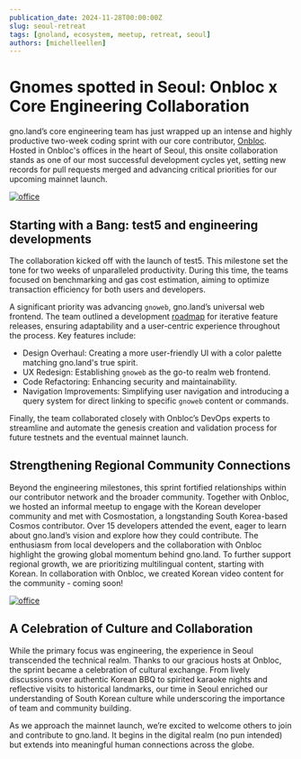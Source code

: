 ```yaml
---
publication_date: 2024-11-28T00:00:00Z
slug: seoul-retreat
tags: [gnoland, ecosystem, meetup, retreat, seoul]
authors: [michelleellen]
---
```


# Gnomes spotted in Seoul: Onbloc x Core Engineering Collaboration 

gno.land’s core engineering team has just wrapped up an intense and highly 
productive two-week coding sprint with our core contributor, 
[Onbloc](https://onbloc.xyz/). Hosted in Onbloc's offices in the heart of Seoul,
this onsite collaboration stands as one of our most successful development cycles
yet, setting new records for pull requests merged and advancing critical priorities
for our upcoming mainnet launch.

[![office](https://gnolang.github.io/blog/2024-11-28_seoul-retreat/src/thumbs/office.jpg)](https://gnolang.github.io/blog/2024-11-28_seoul-retreat/src/office.jpg)

## Starting with a Bang: test5 and engineering developments

The collaboration kicked off with the launch of test5. This milestone set the
tone for two weeks of unparalleled productivity. During this time, the teams 
focused on benchmarking and gas cost estimation, aiming to optimize transaction
efficiency for both users and developers.

A significant priority was advancing `gnoweb`, gno.land’s universal web frontend. 
The team outlined a development [roadmap](https://github.com/gnolang/gno/issues/3191) 
for iterative feature releases, ensuring adaptability and a user-centric experience 
throughout the process. Key features include:
- Design Overhaul: Creating a more user-friendly UI with a color palette 
matching gno.land's true spirit.
- UX Redesign: Establishing `gnoweb` as the go-to realm web frontend.
- Code Refactoring: Enhancing security and maintainability.
- Navigation Improvements: Simplifying user navigation and introducing a query 
system for direct linking to specific `gnoweb` content or commands.

Finally, the team collaborated closely with Onbloc’s DevOps experts to streamline 
and automate the genesis creation and validation process for future testnets and 
the eventual mainnet launch.

## Strengthening Regional Community Connections

Beyond the engineering milestones, this sprint fortified relationships within
our contributor network and the broader community. Together with Onbloc, we 
hosted an informal meetup to engage with the Korean developer community and met
with Cosmostation, a longstanding South Korea-based Cosmos contributor. Over 15 
developers attended the event, eager to learn about gno.land’s vision and explore 
how they could contribute. The enthusiasm from local developers and the 
collaboration with Onbloc highlight the growing global momentum behind gno.land. 
To further support regional growth, we are prioritizing multilingual content,
starting with Korean. In collaboration with Onbloc, we created Korean video 
content for the community - coming soon! 

[![office](https://gnolang.github.io/blog/2024-11-28_seoul-retreat/src/thumbs/meetup.jpg)](https://gnolang.github.io/blog/2024-11-28_seoul-retreat/src/meetup.jpg)

## A Celebration of Culture and Collaboration

While the primary focus was engineering, the experience in Seoul transcended the
technical realm. Thanks to our gracious hosts at Onbloc, the sprint became a 
celebration of cultural exchange. From lively discussions over authentic Korean 
BBQ to spirited karaoke nights and reflective visits to historical landmarks, 
our time in Seoul enriched our understanding of South Korean culture while
underscoring the importance of team and community building.

As we approach the mainnet launch, we’re excited to welcome others to join and 
contribute to gno.land. It begins in the digital realm (no pun intended) but 
extends into meaningful human connections across the globe.
